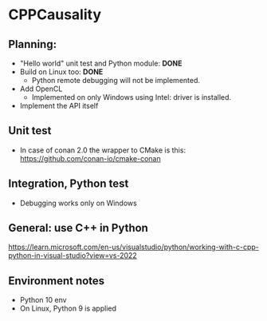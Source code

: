 # CPPCausality

## Planning:
* "Hello world" unit test and Python module: **DONE**
* Build on Linux too: **DONE**
	* Python remote debugging will not be implemented.
* Add OpenCL
	* Implemented on only Windows using Intel: driver is installed.
* Implement the API itself

## Unit test
* In case of conan 2.0 the wrapper to CMake is this:
https://github.com/conan-io/cmake-conan

## Integration, Python test
* Debugging works only on Windows

## General: use C++ in Python
https://learn.microsoft.com/en-us/visualstudio/python/working-with-c-cpp-python-in-visual-studio?view=vs-2022

## Environment notes
* Python 10 env
* On Linux, Python 9 is applied



